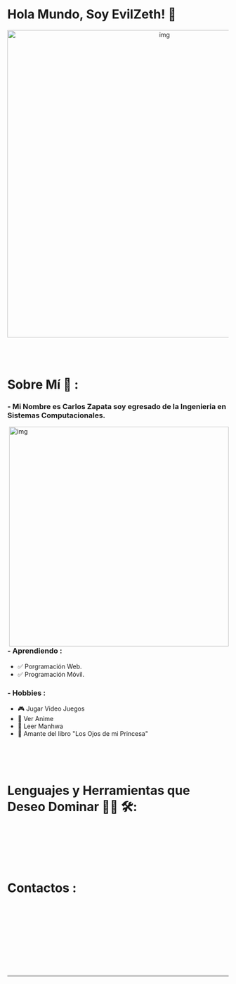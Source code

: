 # Hola Mundo, Soy EvilZeth! 👋

<div align="center">
<img hight="300" width="700" alt="img" align="center" src="#">
</div>

</br>
</br>
</br>


# Sobre Mí 💬 :

### - Mi Nombre es Carlos Zapata soy egresado de la Ingenieria en Sistemas Computacionales.

<img hight="400" width="500" alt="img" align="right" src="#">

### - Aprendiendo :
- ✅ Porgramación Web.
- ✅ Programación Móvil.

### - Hobbies : 
- 🎮 Jugar Video Juegos
- 👾 Ver Anime
- 🧐 Leer Manhwa
- 📘 Amante del libro "Los Ojos de mi Princesa"

</br>
</br>
</br>



# Lenguajes y Herramientas que Deseo Dominar 👨‍💻 🛠:
</br>

<p align="center">

<!-- For more icons please follow  https://github.com/MikeCodesDotNET/ColoredBadges -->

 
 
 
 
</p>
</br>
</br>
</br>



# Contactos :

<p>
 </br>
 </p>
 

</br>
</br>
</br>
</br>
</br>
</br>
</br>


*************
